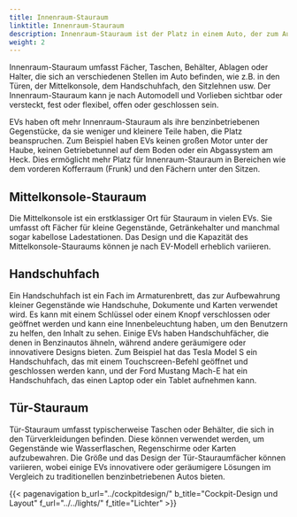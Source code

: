 ```yaml
---
title: Innenraum-Stauraum
linktitle: Innenraum-Stauraum
description: Innenraum-Stauraum ist der Platz in einem Auto, der zum Aufbewahren persönlicher Gegenstände wie Telefone, Geldbörsen, Schlüssel, Getränke usw. genutzt werden kann.
weight: 2
---
```

<!-- markdownlint-disable MD033 -->

Innenraum-Stauraum umfasst Fächer, Taschen, Behälter, Ablagen oder Halter, die sich an verschiedenen Stellen im Auto befinden, wie z.B. in den Türen, der Mittelkonsole, dem Handschuhfach, den Sitzlehnen usw. Der Innenraum-Stauraum kann je nach Automodell und Vorlieben sichtbar oder versteckt, fest oder flexibel, offen oder geschlossen sein.

EVs haben oft mehr Innenraum-Stauraum als ihre benzinbetriebenen Gegenstücke, da sie weniger und kleinere Teile haben, die Platz beanspruchen. Zum Beispiel haben EVs keinen großen Motor unter der Haube, keinen Getriebetunnel auf dem Boden oder ein Abgassystem am Heck. Dies ermöglicht mehr Platz für Innenraum-Stauraum in Bereichen wie dem vorderen Kofferraum (Frunk) und den Fächern unter den Sitzen.

## Mittelkonsole-Stauraum

Die Mittelkonsole ist ein erstklassiger Ort für Stauraum in vielen EVs. Sie umfasst oft Fächer für kleine Gegenstände, Getränkehalter und manchmal sogar kabellose Ladestationen. Das Design und die Kapazität des Mittelkonsole-Stauraums können je nach EV-Modell erheblich variieren.

## Handschuhfach

Ein Handschuhfach ist ein Fach im Armaturenbrett, das zur Aufbewahrung kleiner Gegenstände wie Handschuhe, Dokumente und Karten verwendet wird. Es kann mit einem Schlüssel oder einem Knopf verschlossen oder geöffnet werden und kann eine Innenbeleuchtung haben, um den Benutzern zu helfen, den Inhalt zu sehen. Einige EVs haben Handschuhfächer, die denen in Benzinautos ähneln, während andere geräumigere oder innovativere Designs bieten. Zum Beispiel hat das Tesla Model S ein Handschuhfach, das mit einem Touchscreen-Befehl geöffnet und geschlossen werden kann, und der Ford Mustang Mach-E hat ein Handschuhfach, das einen Laptop oder ein Tablet aufnehmen kann.

## Tür-Stauraum

Tür-Stauraum umfasst typischerweise Taschen oder Behälter, die sich in den Türverkleidungen befinden. Diese können verwendet werden, um Gegenstände wie Wasserflaschen, Regenschirme oder Karten aufzubewahren. Die Größe und das Design der Tür-Stauraumfächer können variieren, wobei einige EVs innovativere oder geräumigere Lösungen im Vergleich zu traditionellen benzinbetriebenen Autos bieten.

{{< pagenavigation b_url="../cockpitdesign/" b_title="Cockpit-Design und Layout" f_url="../../lights/" f_title="Lichter" >}}